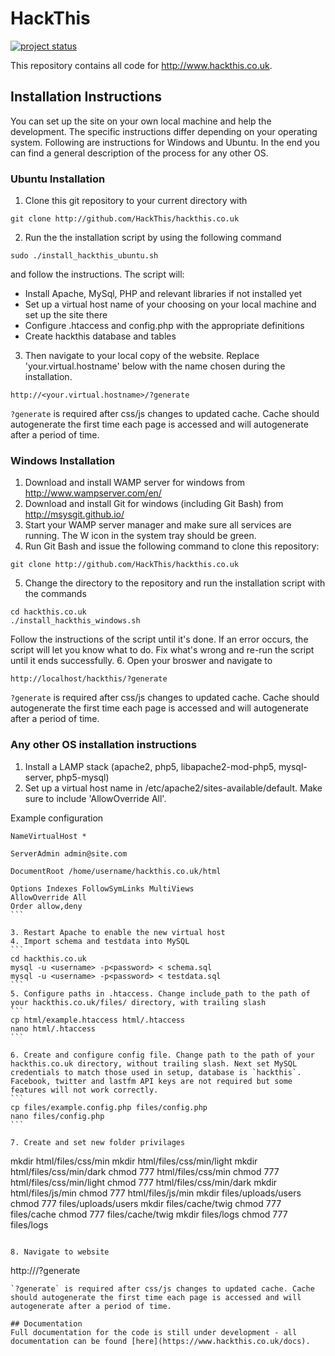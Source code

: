 HackThis
========
[![project status](http://stillmaintained.com/HackThis/hackthis.co.uk.png)](http://stillmaintained.com/HackThis/hackthis.co.uk)

This repository contains all code for http://www.hackthis.co.uk.

## Installation Instructions

You can set up the site on your own local machine and help the development.
The specific instructions differ depending on your operating system.
Following are instructions for Windows and Ubuntu. In the end you can find a general description of the process for any other OS.

### Ubuntu Installation

1. Clone this git repository to your current directory with
```
git clone http://github.com/HackThis/hackthis.co.uk
```
2. Run the the installation script by using the following command
```
sudo ./install_hackthis_ubuntu.sh
```
and follow the instructions. The script will:
* Install Apache, MySql, PHP and relevant libraries if not installed yet
* Set up a virtual host name of your choosing on your local machine and set up the site there
* Configure .htaccess and config.php with the appropriate definitions
* Create hackthis database and tables

3. Then navigate to your local copy of the website. Replace 'your.virtual.hostname' below with the name chosen during the installation.
```
http://<your.virtual.hostname>/?generate
```
`?generate` is required after css/js changes to updated cache. Cache should autogenerate the first time each page is accessed and will autogenerate after a period of time.

### Windows Installation

1. Download and install WAMP server for windows from http://www.wampserver.com/en/
2. Download and install Git for windows (including Git Bash) from http://msysgit.github.io/
3. Start your WAMP server manager and make sure all services are running. The W icon in the system tray should be green.
4. Run Git Bash and issue the following command to clone this repository:
```
git clone http://github.com/HackThis/hackthis.co.uk
```
5. Change the directory to the repository and run the installation script with the commands
```
cd hackthis.co.uk
./install_hackthis_windows.sh
```
Follow the instructions of the script until it's done.
If an error occurs, the script will let you know what to do.
Fix what's wrong and re-run the script until it ends successfully.
6. Open your broswer and navigate to
```
http://localhost/hackthis/?generate
```
`?generate` is required after css/js changes to updated cache. Cache should autogenerate the first time each page is accessed and will autogenerate after a period of time.

### Any other OS installation instructions

1. Install a LAMP stack (apache2, php5, libapache2-mod-php5, mysql-server, php5-mysql)
2. Set up a virtual host name in /etc/apache2/sites-available/default. Make sure to include 'AllowOverride All'.

Example configuration
````
NameVirtualHost *

ServerAdmin admin@site.com

DocumentRoot /home/username/hackthis.co.uk/html

Options Indexes FollowSymLinks MultiViews
AllowOverride All
Order allow,deny
```

3. Restart Apache to enable the new virtual host
4. Import schema and testdata into MySQL
```
cd hackthis.co.uk
mysql -u <username> -p<password> < schema.sql
mysql -u <username> -p<password> < testdata.sql
```
5. Configure paths in .htaccess. Change include_path to the path of your hackthis.co.uk/files/ directory, with trailing slash
```
cp html/example.htaccess html/.htaccess
nano html/.htaccess
```

6. Create and configure config file. Change path to the path of your hackthis.co.uk directory, without trailing slash. Next set MySQL credentials to match those used in setup, database is `hackthis`. Facebook, twitter and lastfm API keys are not required but some features will not work correctly.
```
cp files/example.config.php files/config.php
nano files/config.php
```

7. Create and set new folder privilages
````
mkdir html/files/css/min
mkdir html/files/css/min/light
mkdir html/files/css/min/dark
chmod 777 html/files/css/min
chmod 777 html/files/css/min/light
chmod 777 html/files/css/min/dark
mkdir html/files/js/min
chmod 777 html/files/js/min
mkdir files/uploads/users
chmod 777 files/uploads/users
mkdir files/cache/twig
chmod 777 files/cache
chmod 777 files/cache/twig
mkdir files/logs
chmod 777 files/logs
```

8. Navigate to website
```
http://<localhost or virtual host name>/?generate
```
`?generate` is required after css/js changes to updated cache. Cache should autogenerate the first time each page is accessed and will autogenerate after a period of time.

## Documentation
Full documentation for the code is still under development - all documentation can be found [here](https://www.hackthis.co.uk/docs).

